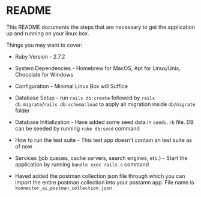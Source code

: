# README

This README documents the steps that are necessary to get the application up and running on your linux box.

Things you may want to cover:

* Ruby Version - 2.7.2

* System Dependencies -  Homebrew for MacOS, Apt for Linux/Unix, Chocolate for Windows

* Configuration - Minimal Linux Box will Suffice

* Database Setup - run `rails db:create` followed by `rails db:migrate`/`rails db:schema:load` to apply all migration inside `db/migrate` folder

* Database Initialization - Have added some seed data in `seeds.rb` file. DB can be seeded by running `rake db:seed` command 

* How to run the test suite - This test app doesn't contain an test suite as of now

* Services (job queues, cache servers, search engines, etc.) -  Start the application by running `bundle exec rails s` command

* Haved added the postman collection json file through which you can import the entire postman collection into your postamn app. File name is `konnector_ai_postman_collection.json`
